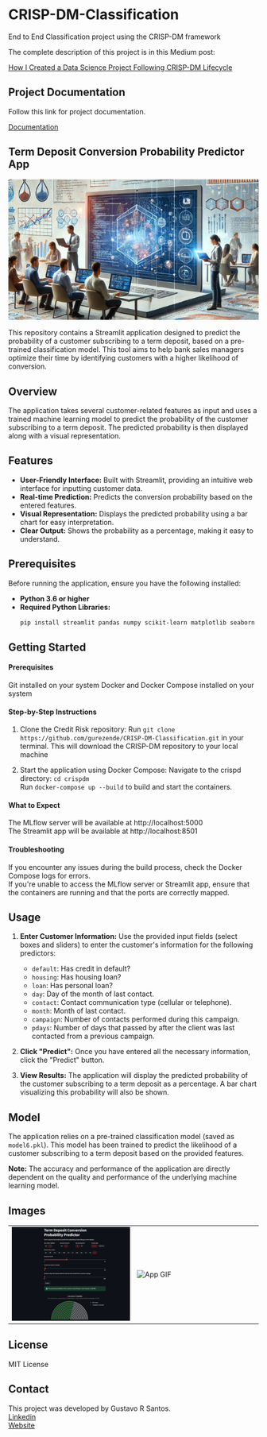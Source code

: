 # CRISP-DM-Classification
End to End Classification project using the CRISP-DM framework

The complete description of this project is in this Medium post: 

[How I Created a Data Science Project Following CRISP-DM Lifecycle](https://towardsdatascience.com/how-i-created-a-data-science-project-following-a-crisp-dm-lifecycle-8c0f5f89bba1?sk=f52e756c664f40ad267fd54b114ab901)


## Project Documentation
Follow this link for project documentation.

[Documentation](https://gurezende.github.io/CRISP-DM-Classification/)


## Term Deposit Conversion Probability Predictor App

![](images/CoverPicture-edit.png)

This repository contains a Streamlit application designed to predict the probability of a customer subscribing to a term deposit, based on a pre-trained classification model. This tool aims to help bank sales managers optimize their time by identifying customers with a higher likelihood of conversion.

## Overview

The application takes several customer-related features as input and uses a trained machine learning model to predict the probability of the customer subscribing to a term deposit. The predicted probability is then displayed along with a visual representation.

## Features

* **User-Friendly Interface:** Built with Streamlit, providing an intuitive web interface for inputting customer data.
* **Real-time Prediction:** Predicts the conversion probability based on the entered features.
* **Visual Representation:** Displays the predicted probability using a bar chart for easy interpretation.
* **Clear Output:** Shows the probability as a percentage, making it easy to understand.

## Prerequisites

Before running the application, ensure you have the following installed:

* **Python 3.6 or higher**
* **Required Python Libraries:**
    ```bash
    pip install streamlit pandas numpy scikit-learn matplotlib seaborn plotly nbformat
    ```

## Getting Started

#### Prerequisites
Git installed on your system
Docker and Docker Compose installed on your system

#### Step-by-Step Instructions

1. Clone the Credit Risk repository:
Run `git clone https://github.com/gurezende/CRISP-DM-Classification.git` in your terminal.
This will download the CRISP-DM repository to your local machine

2. Start the application using Docker Compose:
Navigate to the crispd directory: `cd crispdm`<br>
Run `docker-compose up --build` to build and start the containers.

#### What to Expect
The MLflow server will be available at http://localhost:5000<br>
The Streamlit app will be available at http://localhost:8501

#### Troubleshooting
If you encounter any issues during the build process, check the Docker Compose logs for errors.<br>
If you're unable to access the MLflow server or Streamlit app, ensure that the containers are running and that the ports are correctly mapped.


## Usage

1.  **Enter Customer Information:** Use the provided input fields (select boxes and sliders) to enter the customer's information for the following predictors:
    * `default`: Has credit in default?
    * `housing`: Has housing loan?
    * `loan`: Has personal loan?
    * `day`: Day of the month of last contact.
    * `contact`: Contact communication type (cellular or telephone).
    * `month`: Month of last contact.
    * `campaign`: Number of contacts performed during this campaign.
    * `pdays`: Number of days that passed by after the client was last contacted from a previous campaign.

2.  **Click "Predict":** Once you have entered all the necessary information, click the "Predict" button.

3.  **View Results:** The application will display the predicted probability of the customer subscribing to a term deposit as a percentage. A bar chart visualizing this probability will also be shown.

## Model

The application relies on a pre-trained classification model (saved as `model6.pkl`). This model has been trained to predict the likelihood of a customer subscribing to a term deposit based on the provided features.

**Note:** The accuracy and performance of the application are directly dependent on the quality and performance of the underlying machine learning model.


## Images
<table>
  <tr>
    <td width="50%"><img src="images/FinApp-Screenshot.png" alt="App Image"></td>
    <td width="50%"><img src="images/FinApp-demonstration.gif" alt="App GIF"></td>
  </tr>
</table>


## License

MIT License

## Contact

This project was developed by Gustavo R Santos.<br>
[Linkedin](https://www.linkedin.com/in/gurezende/)<br>
[Website](https://gustavorsantos.me)